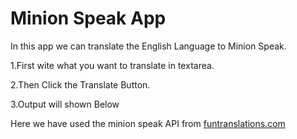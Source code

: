 # Minion Speak App

In this app we can translate the English Language to Minion Speak.

1.First wite what you want to translate in textarea.

2.Then Click the Translate Button.

3.Output will shown Below

Here we have used the minion speak API from [funtranslations.com](https://funtranslations.com/api/minion)